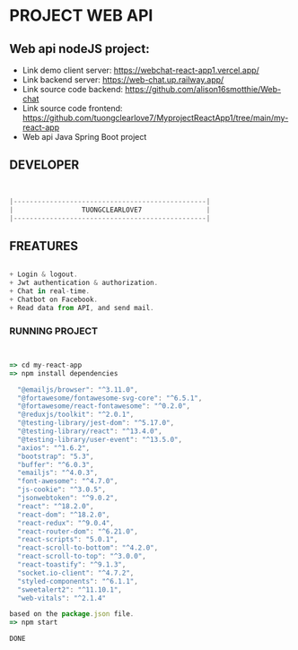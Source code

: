 # PROJECT WEB API


## Web api nodeJS project:

- Link demo client server: https://webchat-react-app1.vercel.app/
- Link backend server: https://web-chat.up.railway.app/
- Link source code backend: https://github.com/alison16smotthie/Web-chat
- Link source code frontend: https://github.com/tuongclearlove7/MyprojectReactApp1/tree/main/my-react-app
- Web api Java Spring Boot project



## DEVELOPER

```js


|------------------------------------------------|
|                 TUONGCLEARLOVE7                |
|------------------------------------------------|


```

## FREATURES

```js

+ Login & logout.
+ Jwt authentication & authorization.
+ Chat in real-time.
+ Chatbot on Facebook.
+ Read data from API, and send mail.


```


### RUNNING PROJECT

```js


=> cd my-react-app 
=> npm install dependencies

  "@emailjs/browser": "^3.11.0",
  "@fortawesome/fontawesome-svg-core": "^6.5.1",
  "@fortawesome/react-fontawesome": "^0.2.0",
  "@reduxjs/toolkit": "^2.0.1",
  "@testing-library/jest-dom": "^5.17.0",
  "@testing-library/react": "^13.4.0",
  "@testing-library/user-event": "^13.5.0",
  "axios": "^1.6.2",
  "bootstrap": "5.3",
  "buffer": "^6.0.3",
  "emailjs": "^4.0.3",
  "font-awesome": "^4.7.0",
  "js-cookie": "^3.0.5",
  "jsonwebtoken": "^9.0.2",
  "react": "^18.2.0",
  "react-dom": "^18.2.0",
  "react-redux": "^9.0.4",
  "react-router-dom": "^6.21.0",
  "react-scripts": "5.0.1",
  "react-scroll-to-bottom": "^4.2.0",
  "react-scroll-to-top": "^3.0.0",
  "react-toastify": "^9.1.3",
  "socket.io-client": "^4.7.2",
  "styled-components": "^6.1.1",
  "sweetalert2": "^11.10.1",
  "web-vitals": "^2.1.4"

based on the package.json file. 
=> npm start 

DONE


```


















